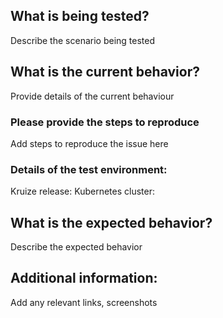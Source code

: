 ## What is being tested?

Describe the scenario being tested

## What is the current behavior?

Provide details of the current behaviour

### Please provide the steps to reproduce

Add steps to reproduce the issue here 

### Details of the test environment:

Kruize release:
Kubernetes cluster:

## What is the expected behavior?

Describe the expected behavior

## Additional information:

Add any relevant links, screenshots
